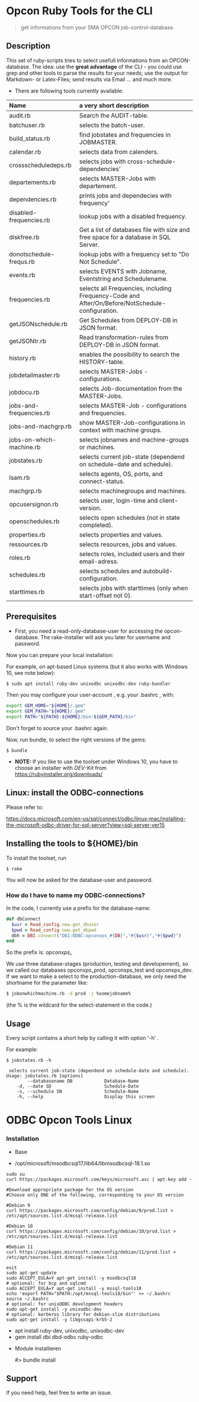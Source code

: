 # Opcon Ruby Tools for the CLI


> get informations from your SMA OPCON job-control-database.


## Description

This set of ruby-scripts tries to select usefull informations from an OPCON-database.
The idea: use the **great advantage** of the CLI - you could use grep and other tools to parse the results
for your needs; use the output for Markdown- or Latex-Files; send results via Email ...
and much more.


* There are following tools currently available:

| Name | a very short description |
| :--- | :--- |
|audit.rb |       Search the AUDIT-table.|
|batchuser.rb |       selects the batch-user.|
|build_status.rb |       find jobstates and frequencies in JOBMASTER.|
|calendar.rb |       selects data from calenders.|
|crossscheduledeps.rb |       selects jobs with cross-schedule-dependencies'|
|departements.rb |       selects MASTER-Jobs with departement.|
|dependencies.rb |       prints jobs and dependecies with frequency'|
|disabled-frequencies.rb |       lookup jobs with a disabled frequency.|
|diskfree.rb |       Get a list of databases file with size and free space for a database in SQL Server.|
|donotschedule-frequs.rb |       lookup jobs with a frequency set to "Do Not Schedule".|
|events.rb |       selects EVENTS with Jobname, Eventstring and Schedulename.|
|frequencies.rb |       selects all Frequencies, including Frequency-Code and After/On/Before/NotSchedule-configuration.|
|getJSONschedule.rb |       Get Schedules from DEPLOY-DB in JSON format.|
|getJSONtr.rb |       Read transformation-rules from DEPLOY-DB in JSON format.|
|history.rb |       enables the possibility to search the HISTORY-table.|
|jobdetailmaster.rb |       selects MASTER-Jobs - configurations.|
|jobdocu.rb |       selects Job-documentation from the MASTER-Jobs.|
|jobs-and-frequencies.rb |       selects MASTER-Job - configurations and frequencies.|
|jobs-and-machgrp.rb |       show MASTER-Job-configurations in context with machine groups.|
|jobs-on-which-machine.rb |       selects jobnames and machine-groups or machines.|
|jobstates.rb |       selects current job-state (dependend on schedule-date and schedule).|
|lsam.rb |       selects agents, OS, ports, and connect-status.|
|machgrp.rb |       selects machinegroups and machines.|
|opcusersignon.rb |       selects user, login-time and client-version.|
|openschedules.rb |       selects open schedules (not in state completed).|
|properties.rb |       selects properties and values.|
|ressources.rb |       selects resources, jobs and values.|
|roles.rb |       selects roles, included users and their email-adress.|
|schedules.rb |       selects schedules and autobuild-configuration.|
|starttimes.rb |       selects jobs with starttimes (only when start-offset not 0).|



## Prerequisites

* First, you need a read-only-database-user for accessing the opcon-database. The rake-installer will ask you later for username and password.

Now you can prepare your local installation:

For example, on apt-based Linux systems (but it also works with Windows 10, see note below):

```sh
$ sudo apt install ruby-dev unixodbc unixodbc-dev ruby-bundler
```

Then you may configure your user-account , e.g. your .bashrc , with:

```sh
export GEM_HOME="${HOME}/.gem"
export GEM_PATH="${HOME}/.gem"
export PATH="${PATH}:${HOME}/bin:${GEM_PATH}/bin"
```

Don't forget to source your .bashrc again.


Now, run bundle, to select the right versions of the gems:

~~~
$ bundle
~~~



* **NOTE:** If you like to use the toolset under Windows 10, you have to choose an installer with *DEV*-Kit from https://rubyinstaller.org/downloads/



## Linux: install the ODBC-connections

Please refer to:

https://docs.microsoft.com/en-us/sql/connect/odbc/linux-mac/installing-the-microsoft-odbc-driver-for-sql-server?view=sql-server-ver15


## Installing the tools to ${HOME}/bin

To install the toolset, run

~~~
$ rake
~~~

You will now be asked for the database-user and password.


### How do I have to name my ODBC-connections?

In the code, I currently use a prefix for the database-name:

```ruby
def dbConnect
  $usr = Read_config.new.get_dbuser
  $pwd = Read_config.new.get_dbpwd
  dbh = DBI.connect("DBI:ODBC:opconxps_#{DB}","#{$usr}","#{$pwd}")
end

```

So the prefix is: *opconxps_*

We use three database-stages (production, testing and developement), so we called
our databases opconxps_prod, opconxps_test and opconxps_dev.
If we want to make a select to the production-database, we only need
the shortname for the parameter like:

```sh
$ jobonwhichmachine.rb -d prod -j %somejobname%

```

(the % is the wildcard for the select-statement in the code.)


## Usage

Every script contains a short help by calling it with option '-h' .

For example:

~~~
$ jobstates.rb -h

 selects current job-state (dependend on schedule-date and schedule).
Usage: jobstates.rb [options]
        --databasename DB            Database-Name
    -d, --date SD                    Schedule-Date
    -s, --schedule SN                Schedule-Name
    -h, --help                       Display this screen
~~~



# ODBC Opcon Tools Linux

### Installation

* Base

 - /opt/microsoft/msodbcsql17/lib64/libmsodbcsql-18.1.so 

~~~
sudo su
curl https://packages.microsoft.com/keys/microsoft.asc | apt-key add -

#Download appropriate package for the OS version
#Choose only ONE of the following, corresponding to your OS version

#Debian 9
curl https://packages.microsoft.com/config/debian/9/prod.list > /etc/apt/sources.list.d/mssql-release.list

#Debian 10
curl https://packages.microsoft.com/config/debian/10/prod.list > /etc/apt/sources.list.d/mssql-release.list

#Debian 11
curl https://packages.microsoft.com/config/debian/11/prod.list > /etc/apt/sources.list.d/mssql-release.list

exit
sudo apt-get update
sudo ACCEPT_EULA=Y apt-get install -y msodbcsql18
# optional: for bcp and sqlcmd
sudo ACCEPT_EULA=Y apt-get install -y mssql-tools18
echo 'export PATH="$PATH:/opt/mssql-tools18/bin"' >> ~/.bashrc
source ~/.bashrc
# optional: for unixODBC development headers
sudo apt-get install -y unixodbc-dev
# optional: kerberos library for debian-slim distributions
sudo apt-get install -y libgssapi-krb5-2
~~~


 - apt install ruby-dev, unixodbc, unixodbc-dev
 - gem install dbi dbd-odbc ruby-odbc

* Module installieren

    #> bundle install





## Support

If you need help, feel free to write an issue.
